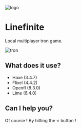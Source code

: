 ![logo](./img/logo.png)

# Linefinite
Local multiplayer tron game.

![tron](./img/tron.gif)

## What does it use?
  - Haxe (3.4.7)
  - Flixel (4.4.2)
  - Openfl (8.3.0)
  - Lime (6.4.0)
  
## Can I help you?
Of course ! By hitting the :star: button !
